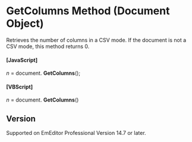 # GetColumns Method (Document Object)

Retrieves the number of columns in a CSV mode. If the document is not a CSV mode, this method returns 0.

#### \[JavaScript\]

_n_ = document. **GetColumns**();

#### \[VBScript\]

_n_ = document. **GetColumns**()

## Version

Supported on EmEditor Professional Version 14.7 or later.